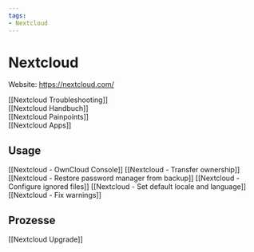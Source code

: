 ```yaml
---
tags:
- Nextcloud
---
```


# Nextcloud

Website: <https://nextcloud.com/>

[[Nextcloud Troubleshooting]]  
[[Nextcloud Handbuch]]  
[[Nextcloud Painpoints]]  
[[Nextcloud Apps]]

## Usage
 
 [[Nextcloud - OwnCloud Console]]
 [[Nextcloud - Transfer ownership]]  
 [[Nextcloud - Restore password manager from backup]]
 [[Nextcloud - Configure ignored files]]
 [[Nextcloud - Set default locale and language]]
 [[Nextcloud - Fix warnings]]

## Prozesse

[[Nextcloud Upgrade]]